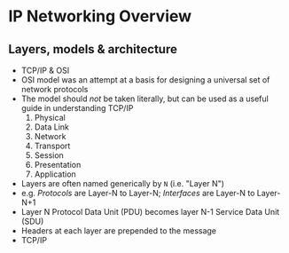 # IP Networking Overview

## Layers, models & architecture

* TCP/IP & OSI
 * OSI model was an attempt at a basis for designing a universal set of network protocols
 * The model should _not_ be taken literally, but can be used as a useful guide in understanding TCP/IP
   1. Physical
   2. Data Link
   3. Network
   4. Transport
   5. Session
   6. Presentation
   7. Application
 * Layers are often named generically by `N` (i.e. "Layer N")
  * e.g. _Protocols_ are Layer-N to Layer-N; _Interfaces_ are Layer-N to Layer-N+1
  * Layer N Protocol Data Unit (PDU) becomes layer N-1 Service Data Unit (SDU)
  * Headers at each layer are prepended to the message
 * TCP/IP
   



